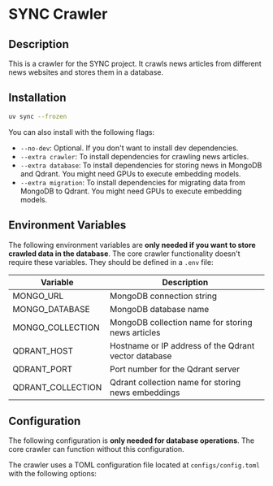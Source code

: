 # SYNC Crawler

## Description

This is a crawler for the SYNC project. It crawls news articles from different news websites and stores them in a database.

## Installation

```bash
uv sync --frozen
```

You can also install with the following flags:

* `--no-dev`: Optional. If you don't want to install dev dependencies.
* `--extra crawler`: To install dependencies for crawling news articles.
* `--extra database`: To install dependencies for storing news in MongoDB and Qdrant. You might need GPUs to execute embedding models.
* `--extra migration`: To install dependencies for migrating data from MongoDB to Qdrant. You might need GPUs to execute embedding models.

## Environment Variables

The following environment variables are **only needed if you want to store crawled data in the database**. The core crawler functionality doesn't require these variables. They should be defined in a `.env` file:

| Variable          | Description                                          |
| ----------------- | ---------------------------------------------------- |
| MONGO_URL         | MongoDB connection string                            |
| MONGO_DATABASE    | MongoDB database name                                |
| MONGO_COLLECTION  | MongoDB collection name for storing news articles    |
| QDRANT_HOST       | Hostname or IP address of the Qdrant vector database |
| QDRANT_PORT       | Port number for the Qdrant server                    |
| QDRANT_COLLECTION | Qdrant collection name for storing news embeddings   |

## Configuration

The following configuration is **only needed for database operations**. The core crawler can function without this configuration.

The crawler uses a TOML configuration file located at `configs/config.toml` with the following options:
